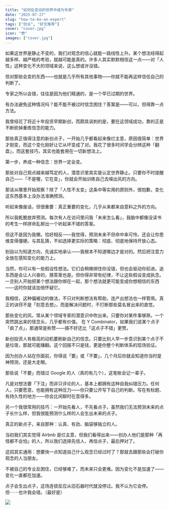 ```yaml
---
title: "如何在变动的世界中成为专家"
date: "2025-07-27"
slug: "how-to-be-an-expert"
tags: ["创业", "好文推荐"]
cover: "cover.jpg"
icon: "😎"
images: ["cover.jpg"]
---
```

如果这世界是静止不变的，我们对观念的信心就能一路线性上升。某个想法经得起越多样、越严格的考验，就越可能是真的。许多人其实默默相信这一点——对「人性」这种变化不大的领域来说，这么想或许没错。



但对那些会变的东西——也就是几乎所有其他事物——你就不能再这样信任自己的判断了。



专家之所以会错，往往是因为他们精通的，是一个早已过期的世界。



有办法避免这种情况吗？能不能不被过时信念困住？答案是——可以，但得靠一点方法。



我曾经花了将近十年投资早期新创，而颇具讽刺的是，要在这领域成功，靠的正是不断砍掉重练信念的能力。



那些真正值得注意的新创点子，一开始几乎都看起来像烂主意，原因很简单：世界才刚变，而这个变化刚好让它从坏变成了对。我花了很多时间学会分辨这种「翻盘」，而这套技巧，其实也能套用在一切新想法上。



第一步，养成一种信念：世界一定会变。



那些对自己观点越来越笃定的人，潜意识里其实是认定世界静止。只要你不时提醒自己——「不是喔，它在变」，你就会开始训练自己去嗅出风的方向。



那该从哪里开始观察？除了「人性不太变」这条中等实用的原则外，很抱歉，变化这东西基本上没办法准确预测。



听起来像废话，但很重要：真正重要的变化，几乎从来都来自意料之外的方向。



所以我乾脆放弃预测。每次有人在访问里问我「未来怎么看」，我脑中都像没读书的考生一样拼命乱掰出一个听起来不错的答案。



但这不是因为我懒。恰好相反——我觉得，预测未来不但命中率可怜，还会让你思维变得僵硬。与其乱猜，不如选择更实际的策略：彻底、彻底地保持开放心态。



别自以为知道方向，先诚实地承认——我根本不知道哪边才是对的。然后把注意力全放在感知变化的能力上。



当然，你可以有一些假设性想法。它们会稍微绑住你没错，但也会驱动你前进。追东西是会让人兴奋的，猜答案也是。但你得非常有纪律，不让这些假设变成执念。
一旦别人开始把某个想法跟你绑在一起，那个想法就更可能变成你想相信的东西——这时你就该加倍怀疑它。



我相信，这种偏被动的做法，不只对判断想法有帮助，连产出想法也一样管用。真正的诀窍不是「刻意去想」，而是解决问题时，不打断那些莫名冒出来的直觉。



那些变化的风，常从某个领域专家的潜意识中吹出来。只要你对某件事够熟，一个突然跳出来的怪念头，几乎都有价值。
在 Y Combinator，如果我们说某个点子「疯了点」，那通常是称赞——搞不好还比「这点子不错」更赞。



新创投资人有极高的动机要刷新自己的信念。只要比别人早一步意识到某个点子不是垃圾，那就可能赚翻。这个回报不只是钱，更是你整个判断体系的现场验证。



因为创办人站在你面前，你得说「要」或「不要」，几个月后你就会知道你当时是神预测，还是大走眼。



那些说「不要」而错过 Google 的人（真的有几个），这笔帐会记一辈子。



凡是对想法要「下注」而非只评论的人，基本上都拥有这种自我纠错压力。任何人，只要愿意，也能拥有这种压力——你只要公开写下自己的判断。写在有标题、有持久性的地方——你会比闲聊时在意得多。



另一个我很常用的技巧：一开始先看人，不先看点子。虽然我们无法预测未来的点子长什么样，但我很能预测什么样的人会生出未来的点子。



真正的新点子，来自那种：认真、有劲、脑袋够独立的人。



当初我们其实觉得 Airbnb 是烂主意，但我们看得出来——创办人他们是那种「再怪都不会怕」的人，所以我们选择先信人、再信点子，最后押对了。



这招其实通用：想要快一点知道自己什么观念已经过时了？那就去跟那些会打破你观念的人当朋友。



不被自己的专业反困住，已经够难了，而未来只会更难。因为变化不是加速了——变化一直都在加速。



点子会生出点子，这场连锁反应从旧石器时代就没停过。我不认为它会停。
但⋯⋯也许我会错。（最好是）




![](https://prod-files-secure.s3.us-west-2.amazonaws.com/112d0858-5090-4d34-a606-b75eb8d65fd2/46476355-9cf3-4e99-9b7a-3531bc426380/1000202064.png?X-Amz-Algorithm=AWS4-HMAC-SHA256&X-Amz-Content-Sha256=UNSIGNED-PAYLOAD&X-Amz-Credential=ASIAZI2LB4666N2DN5MH%2F20250919%2Fus-west-2%2Fs3%2Faws4_request&X-Amz-Date=20250919T114319Z&X-Amz-Expires=3600&X-Amz-Security-Token=IQoJb3JpZ2luX2VjEFoaCXVzLXdlc3QtMiJHMEUCIQDu0%2BL%2FfCLpNsh1i4AjObx8Oi7z81vxwr63o3FYKNPIsQIgdkUkCJ6SgWxLzlwo0b3gtUs1lE%2Fe1SVuyyZ0jt1uxncqiAQI0%2F%2F%2F%2F%2F%2F%2F%2F%2F%2F%2FARAAGgw2Mzc0MjMxODM4MDUiDHG8H78XZNZpGvsL5yrcAw3XtD9SNaw4RAyZJAtSBH88sZtFosCcLv%2FklWEfnTTw8jkMGGqGpCMObsNENm79gAZkG61b%2B4T%2BOBoFcwBLEmZYirqd14vlzJ7JfmWioY8IoRHoJnh%2FhOz4nqlA%2Bd3kMD62LN2%2B5wI7PuOd9A0KExf8eCI6%2FixTDT2h3SdtCAfTwWvBb2uDC73j%2FrQelxNXDBdXovzds9%2FCaAC78lnLnBaqaTlF6xZh1i19yuPAmWIi0SFoSiO%2Br3JlGMq0Ba0oFQemRVTRELWsSt8%2FIWBQFV3Gzu7CoCAN0u5xPu9Meaf1Kkawrgvmu5PsujQ%2FepL75RYZUO8tXtMPObHmaeadcefaDIBiCb2tbPsM4ePn63az5bsHRgOzVHPI4Yk2USv9hnOmNZPyLCkT6nSQ67MM2bP%2BOmPU0hyXuoLbNrMtKQMKHoxs94%2BXMg7m7599frTVX17EtFuOkybbcIw0Ta8hNhq63C7uUUB%2Ff12qSY5l8Vvt0oGjGF%2BbL5Mkzl3Z%2FC3SmAu%2B2AH7XMYGp2YiBUgzWkgqNL%2FthCF7zrjpj9UnflpsuBWIPOToQyyRK5hn%2Faw5LQv1HGt9cKYWyOC5MgX1daEq3Laux7gU23OsBMZlRhOekMHROflW7iKjUEG0MOnOtMYGOqUBdNkB%2BNGShkpu8OPoT2xZVmSMQtYv66e2mHzZmKZIgGzZSVwxO%2Bq8awpukARLl1ZtIWV%2FHERMysE3dZs7k0jJ9PL61UtXPGOPGqVY27Lzmh7nKemHIxqN2X8o7zJj4KFGGUaZUH1Ev5%2B2m0hPEBqoqs%2FBmHuVLjhRJ4POMjPxanqSucleghXqMj6q1JIuVV45sQ6G%2F0KHamqi4F0ISgUcx%2BCtWGuh&X-Amz-Signature=ce61180735449da1393c7e037891dae62d7637032876d156f98e51099e4c8020&X-Amz-SignedHeaders=host&x-amz-checksum-mode=ENABLED&x-id=GetObject)

